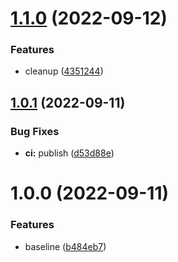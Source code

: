 # [1.1.0](https://github.com/Savid/enode-greeter/compare/v1.0.1...v1.1.0) (2022-09-12)


### Features

* cleanup ([4351244](https://github.com/Savid/enode-greeter/commit/4351244a8c41cf65bed5147a2ace9787a8dd8541))

## [1.0.1](https://github.com/Savid/enode-greeter/compare/v1.0.0...v1.0.1) (2022-09-11)


### Bug Fixes

* **ci:** publish ([d53d88e](https://github.com/Savid/enode-greeter/commit/d53d88e615db363f2b408663beb07868d91ea98f))

# 1.0.0 (2022-09-11)


### Features

* baseline ([b484eb7](https://github.com/Savid/enode-greeter/commit/b484eb7ee15ee76f994fe6a6c606ae385777b7b3))
